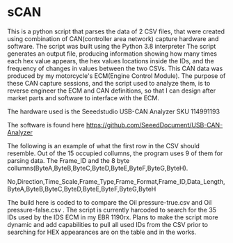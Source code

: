 # sCAN
This is a python script that parses the data of 2 CSV files, that were created using combination of CAN(controller area network) 
capture hardware and software. The script was built using the Python 3.8 interpreter The script generates an output file, producing information showing how many times each hex value appears, the hex values locations inside the IDs, and the frequency of changes in values between the two CSVs. This CAN data was produced by my motorcycle's ECM(Engine Control Module). The purpose of these CAN capture sessions, and the script used to analyze them, is to reverse engineer the ECM and CAN definitions, so that I can design after market parts and software to interface with the ECM.

The hardware used is the Seeedstudio USB-CAN Analyzer SKU 114991193

The software is found here https://github.com/SeeedDocument/USB-CAN-Analyzer

The following is an example of what the first row in the CSV should resemble. Out of the 15 occupied collumns, the program uses 9 of them for parsing data. The Frame_ID and the 8 byte collumns(ByteA,ByteB,ByteC,ByteD,ByteE,ByteF,ByteG,ByteH).

No,Direction,Time_Scale,Frame_Type,Frame_Format,Frame_ID,Data_Length,ByteA,ByteB,ByteC,ByteD,ByteE,ByteF,ByteG,ByteH

The build here is coded to to compare the Oil pressure-true.csv and Oil pressure-false.csv . The script is currently harcoded to search for the 35 IDs used by the IDS ECM in my EBR 1190rx. Plans to make the script more dynamic and add capabilities to pull all used IDs from the CSV prior to searching for HEX appearances are on the table and in the works. 
